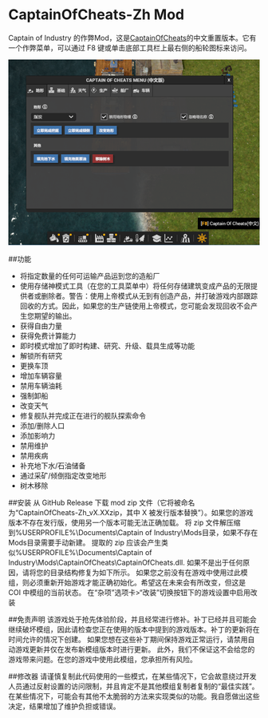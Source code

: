 # CaptainOfCheats-Zh Mod
Captain of Industry 的作弊Mod，这是[CaptainOfCheats](https://github.com/altmank/CaptainOfCheats "CaptainOfCheats")的中文重置版本。它有一个作弊菜单，可以通过 F8 键或单击底部工具栏上最右侧的船轮图标来访问。

[![](https://raw.githubusercontent.com/louismax/img/master/PicGo/20230501221816.png)](https://raw.githubusercontent.com/louismax/img/master/PicGo/20230501221816.png)

##功能
- 将指定数量的任何可运输产品运到您的造船厂
- 使用存储神模式工具（在您的工具菜单中）将任何存储建筑变成产品的无限提供者或删除者。警告：使用上帝模式从无到有创造产品，并打破游戏内部跟踪回收的方式。因此，如果您的生产链使用上帝模式，您可能会发现回收不会产生您期望的输出。
- 获得自由力量
- 获得免费计算能力
- 即时模式增加了即时构建、研究、升级、载具生成等功能
- 解锁所有研究
- 更换车顶
- 增加车辆容量
- 禁用车辆油耗
- 强制卸船
- 改变天气
- 修复舰队并完成正在进行的舰队探索命令
- 添加/删除人口
- 添加影响力
- 禁用维护
- 禁用疾病
- 补充地下水/石油储备
- 通过采矿/倾倒指定改变地形
- 树木移除

##安装
从 GitHub Release 下载 mod zip 文件（它将被命名为“CaptainOfCheats-Zh_vX.XXzip，其中 X 被发行版本替换”）。如果您的游戏版本不存在发行版，使用另一个版本可能无法正确加载。
将 zip 文件解压缩到%USERPROFILE%\Documents\Captain of Industry\Mods目录，如果不存在Mods目录需要手动新建。
提取的 zip 应该会产生类似%USERPROFILE%\Documents\Captain of Industry\Mods\CaptainOfCheats\CaptainOfCheats.dll. 如果不是出于任何原因，请将您的目录结构修复为如下所示。
如果您之前没有在游戏中使用过此模组，则必须重新开始游戏才能正确初始化。希望这在未来会有所改变，但这是 COI 中模组的当前状态。
在“杂项”选项卡>“改装”切换按钮下的游戏设置中启用改装

##免责声明
该游戏处于抢先体验阶段，并且经常进行修补。补丁已经并且可能会继续破坏模组，因此请检查您正在使用的版本中提到的游戏版本。补丁的更新将在时间允许的情况下创建。
如果您想在这些补丁期间保持游戏正常运行，请禁用自动游戏更新并仅在发布新模组版本时进行更新。
此外，我们不保证这不会给您的游戏带来问题。在您的游戏中使用此模组，您承担所有风险。

##修改器
请谨慎复制此代码使用的一些模式，在某些情况下，它会故意绕过开发人员通过反射设置的访问限制，并且肯定不是其他模组复制者复制的“最佳实践”。在某些情况下，可能会有其他不太脆弱的方法来实现类似的功能。我自愿做出这些决定，结果增加了维护负担或错误。